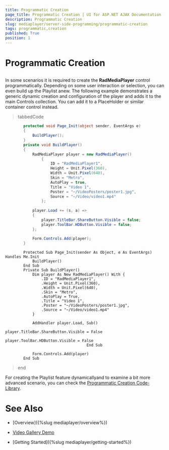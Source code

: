 ```yaml
---
title: Programmatic Creation
page_title: Programmatic Creation | UI for ASP.NET AJAX Documentation
description: Programmatic Creation
slug: mediaplayer/server-side-programming/programmatic-creation
tags: programmatic,creation
published: True
position: 1
---
```


# Programmatic Creation



## 

In some scenarios it is required to create the __RadMediaPlayer__ control programmatically. Depending on some user interaction or selection, you can even build up the Playlist anew. The following example demonstrates a generic dynamic creation and configuration of the player and adds it to the main Controls collection. You can add it to a PlaceHolder or similar container control instead.

>tabbedCode

````C#
	    protected void Page_Init(object sender, EventArgs e)
	    {
	        BuildPlayer();
	    }
	    private void BuildPlayer()
	    {
	        RadMediaPlayer player = new RadMediaPlayer()
	            {
	                ID = "RadMediaPlayer1",
	                Height = Unit.Pixel(360),
	                Width = Unit.Pixel(640),
	                Skin = "Metro",
	                AutoPlay = true,
	                Title = "Video 1",
	                Poster = "~/VideoPosters/poster1.jpg",
	                Source = "~/Video/video1.mp4"
	            };
	
	        player.Load += (s, a) =>
	        {
	            player.TitleBar.ShareButton.Visible = false;
	            player.ToolBar.HDButton.Visible = false;
	        };
	
	        Form.Controls.Add(player);
	    }
````



````VB
	    Protected Sub Page_Init(sender As Object, e As EventArgs) Handles Me.Init
	        BuildPlayer()
	    End Sub
	    Private Sub BuildPlayer()
	        Dim player As New RadMediaPlayer() With {
	            .ID = "RadMediaPlayer1",
	            .Height = Unit.Pixel(360),
	            .Width = Unit.Pixel(640),
	            .Skin = "Metro",
	            .AutoPlay = True,
	            .Title = "Video 1",
	            .Poster = "~/VideoPosters/poster1.jpg",
	            .Source = "~/Video/video1.mp4"
	        }
	
	        AddHandler player.Load, Sub()
	                                    player.TitleBar.ShareButton.Visible = False
	                                    player.ToolBar.HDButton.Visible = False
	                                End Sub
	
	        Form.Controls.Add(player)
	    End Sub
````


>end

For creating the Playlist feature dynamicallyand to examine a bit more advanced scenario, you can check the [Programmatic Creation Code-Library](http://www.telerik.com/support/code-library/programmatic-creation-and-configuration-of-the-media-player-control).

# See Also

 * [Overview]({%slug mediaplayer/overview%})

 * [Video Gallery Demo](http://demos.telerik.com/aspnet-ajax/media-player/examples/applicationscenarios/video-gallery/defaultcs.aspx)

 * [Getting Started]({%slug mediaplayer/getting-started%})
